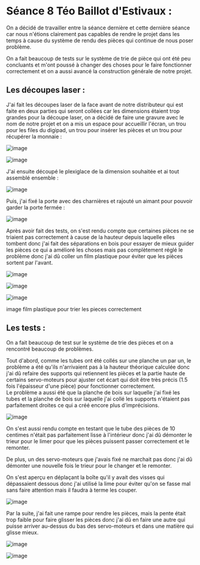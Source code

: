 #  Séance 8 Téo Baillot d'Estivaux :  

On a décidé de travailler entre la séance dernière et cette dernière séance car nous n'étions clairement pas capables de rendre le projet dans les temps à cause du système de rendu des pièces qui continue de nous poser problème.  

On a fait beaucoup de tests sur le système de trie de pièce qui ont été peu concluants et m'ont poussé à changer des choses pour le faire fonctionner correctement et on a aussi avancé la construction générale de notre projet.  

## Les découpes laser :  

J'ai fait les découpes laser de la face avant de notre distributeur qui est faite en deux parties qui seront collées car les dimensions étaient trop grandes pour la découpe laser, on a décidé de faire une gravure avec le nom de notre projet et on a mis un espace pour accueillir l'écran, un trou pour les files du digipad, un trou pour insérer les pièces et un trou pour récupérer la monnaie :  

![image](https://user-images.githubusercontent.com/79744829/221604482-ef5fb1cf-f3ac-4a64-a0f8-a98605b24a05.png)  

![image](https://user-images.githubusercontent.com/79744829/221604645-b63379f6-c35c-47d8-9bae-08278c31075a.png)  

J'ai ensuite découpé le plexiglace de la dimension souhaitée et ai tout assemblé ensemble :  

![image](https://user-images.githubusercontent.com/79744829/221606139-85ee0ce9-0264-4ae4-90df-b9a2b6302a7a.png)  

Puis, j'ai fixé la porte avec des charnières et rajouté un aimant pour pouvoir garder la porte fermée :  

![image](https://user-images.githubusercontent.com/79744829/221609620-a8c0a453-0282-4c83-8276-5d72072c5948.png)  

Après avoir fait des tests, on s'est rendu compte que certaines pièces ne se triaient pas correctement à cause de la hauteur depuis laquelle elles tombent donc j'ai fait des séparations en bois pour essayer de mieux guider les pièces ce qui a amélioré les choses mais pas complètement réglé le problème donc j'ai dû coller un film plastique pour éviter que les pièces sortent par l'avant.  

![image](https://user-images.githubusercontent.com/79744829/221605529-ed440180-527d-44ec-aae9-8813df2c1fac.png)  

![image](https://user-images.githubusercontent.com/79744829/221605603-9d67940d-37e7-460b-87c6-4666ef7dafe1.png)  

![image](https://user-images.githubusercontent.com/79744829/221605796-5ffd5efd-9770-4ebd-ab90-4df95be8289b.png)  

image film plastique pour trier les pieces correctement  

## Les tests :  

On a fait beaucoup de test sur le système de trie des pièces et on a rencontré beaucoup de problèmes.  

Tout d'abord, comme les tubes ont été collés sur une planche un par un, le problème a été qu'ils n'arrivaient pas à la hauteur théorique calculée donc j'ai dû refaire des supports qui retiennent les pièces et la partie haute de certains servo-moteurs pour ajuster cet écart qui doit être très précis (1.5 fois l'épaisseur d'une pièce) pour fonctionner correctement.  
Le problème a aussi été que la planche de bois sur laquelle j'ai fixé les tubes et la planche de bois sur laquelle j'ai collé les supports n'étaient pas parfaitement droites ce qui a créé encore plus d'imprécisions.

![image](https://user-images.githubusercontent.com/79744829/221608141-8945d10b-065d-468e-b2c4-de73e2cdc18b.png)  

On s'est aussi rendu compte en testant que le tube des pièces de 10 centimes n'était pas parfaitement lisse à l'intérieur donc j'ai dû démonter le trieur pour le limer pour que les pièces puissent passer correctement et le remonter.  

De plus, un des servo-moteurs que j'avais fixé ne marchait pas donc j'ai dû démonter une nouvelle fois le trieur pour le changer et le remonter.  

On s'est aperçu en déplaçant la boîte qu'il y avait des visses qui dépassaient dessous donc j'ai utilisé la lime pour éviter qu'on se fasse mal sans faire attention mais il faudra à terme les couper.  

![image](https://user-images.githubusercontent.com/79744829/221610503-06e4ce57-753b-44a9-910c-53cdde860043.png)  

Par la suite, j'ai fait une rampe pour rendre les pièces, mais la pente était trop faible pour faire glisser les pièces donc j'ai dû en faire une autre qui puisse arriver au-dessus du bas des servo-moteurs et dans une matière qui glisse mieux.

![image](https://user-images.githubusercontent.com/79744829/221610174-691e8965-57fd-4f1b-89c5-efff9d0485ed.png)  

![image](https://user-images.githubusercontent.com/79744829/221610244-710a8dc5-0015-4ac2-9879-c29a249e7a5f.png)  

 


